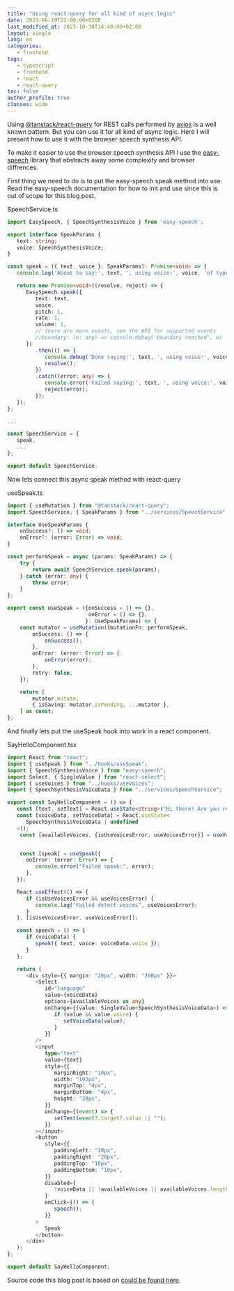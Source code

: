 ```yaml
---
title: "Using react-query for all kind of async logic"
date: 2023-06-19T22:00:00+0200
last_modified_at: 2023-10-30T14:40:00+02:00
layout: single
lang: en
categories:
   - frontend
tags:
   - typescript
   - frontend
   - react
   - react-query
toc: false
author_profile: true
classes: wide
---
```


Using [@tanstack/react-query](https://www.npmjs.com/package/@tanstack/react-query) for REST calls performed by [axios](https://www.npmjs.com/package/axios) is a well known pattern. But you can use it for all kind of async logic. Here I will present how to use it with the browser speech synthesis API.

To make it easier to use the browser speech synthesis API I use the [easy-speech](https://www.npmjs.com/package/easy-speech) library that abstracts away some complexity and browser diffrences.

First thing we need to do is to put the easy-speech speak method into use. Read the easy-speech documentation for how to init and use since this is out of scope for this blog post.

SpeechService.ts

```typescript
import EasySpeech, { SpeechSynthesisVoice } from 'easy-speech';

export interface SpeakParams {
   text: string;
   voice: SpeechSynthesisVoice;
}

const speak = ({ text, voice }: SpeakParams): Promise<void> => {
   console.log('About to say:', text, ', using voice:', voice, 'of type', typeof voice);

   return new Promise<void>((resolve, reject) => {
      EasySpeech.speak({
         text: text,
         voice,
         pitch: 1,
         rate: 1,
         volume: 1,
         // there are more events, see the API for supported events
         //boundary: (e: any) => console.debug('boundary reached', e)
      })
         .then(() => {
            console.debug('Done saying:', text, ', using voice:', voice);
            resolve();
         })
         .catch((error: any) => {
            console.error('Failed saying:', text, ', using voice:', voice, error);
            reject(error);
         });
   });
};

...

const SpeechService = {
   speak,
   ...
};

export default SpeechService;

```

Now lets connect this async speak method with react-query

useSpeak.ts

```typescript
import { useMutation } from "@tanstack/react-query";
import SpeechService, { SpeakParams } from "../services/SpeechService";

interface UseSpeakParams {
    onSuccess?: () => void;
    onError?: (error: Error) => void;
}

const performSpeak = async (params: SpeakParams) => {
    try {
        return await SpeechService.speak(params);
    } catch (error: any) {
        throw error;
    }
};

export const useSpeak = ({onSuccess = () => {},
                          onError = () => {},
                         }: UseSpeakParams) => {
    const mutator = useMutation({mutationFn: performSpeak,
        onSuccess: () => {
            onSuccess();
        },
        onError: (error: Error) => {
            onError(error);
        },
        retry: false,
    });

    return [
        mutator.mutate,
        { isSaving: mutator.isPending, ...mutator },
    ] as const;
};

```

And finally lets put the useSpeak hook into work in a react component.

SayHelloComponent.tsx

```typescript
import React from "react";
import { useSpeak } from "../hooks/useSpeak";
import { SpeechSynthesisVoice } from "easy-speech";
import Select, { SingleValue } from "react-select";
import { useVoices } from "../hooks/useVoices";
import { SpeechSynthesisVoiceData } from "../services/SpeechService";

export const SayHelloComponent = () => {
   const [text, setText] = React.useState<string>("Hi there! Are you ready?");
   const [voiceData, setVoiceData] = React.useState<
      SpeechSynthesisVoiceData | undefined
   >();
    const [availableVoices, {isUseVoicesError, useVoicesError}] = useVoices();


    const [speak] = useSpeak({
      onError: (error: Error) => {
         console.error("Failed speak:", error);
      },
   });

   React.useEffect(() => {
      if (isUseVoicesError && useVoicesError) {
         console.log("Failed detect voices", useVoicesError);
      }
   }, [isUseVoicesError, useVoicesError]);

   const speech = () => {
      if (voiceData) {
         speak({ text, voice: voiceData.voice });
      }
   };

   return (
      <div style={{ margin: "20px", width: "200px" }}>
         <Select
            id="language"
            value={voiceData}
            options={availableVoices as any}
            onChange={(value: SingleValue<SpeechSynthesisVoiceData>) => {
               if (value && value.voice) {
                  setVoiceData(value);
               }
            }}
         />
         <input
            type="text"
            value={text}
            style={{
               marginRight: "10px",
               width: "192px",
               marginTop: "4px",
               marginBottom: "4px",
               height: "28px",
            }}
            onChange={(event) => {
               setText(event?.target?.value || "");
            }}
         ></input>
         <button
            style={{
               paddingLeft: "20px",
               paddingRight: "20px",
               paddingTop: "10px",
               paddingBottom: "10px",
            }}
            disabled={
               !voiceData || !availableVoices || availableVoices.length === 0
            }
            onClick={() => {
               speech();
            }}
         >
            Speak
         </button>
      </div>
   );
};

export default SayHelloComponent;
```

Source code this blog post is based on [could be found here](https://github.com/lokanx-playground/blog-react-query-example).
